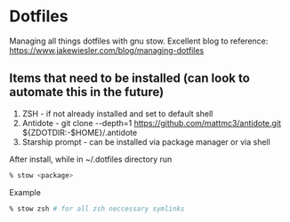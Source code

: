 # Dotfiles
Managing all things dotfiles with gnu stow. Excellent blog to reference: https://www.jakewiesler.com/blog/managing-dotfiles

## Items that need to be installed (can look to automate this in the future)
1. ZSH - if not already installed and set to default shell
2. Antidote - git clone --depth=1 https://github.com/mattmc3/antidote.git ${ZDOTDIR:-$HOME}/.antidote
3. Starship prompt - can be installed via package manager or via shell

After install, while in ~/.dotfiles directory run

```zsh
% stow <package>
```

Example
```zsh
% stow zsh # for all zsh neccessary symlinks
```
